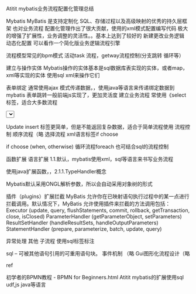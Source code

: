 Atitit mybatis业务流程配置化管理总结

Mybatis
MyBatis 是支持定制化 SQL、存储过程以及高级映射的优秀的持久层框架
也对业务流程 配置化管理作出了很大贡献，使用的xml模式配置编写代码 极大的增强了扩展性，业务调整的灵活性。。基本上达到了较好的 新建更改业务逻辑 动态化配置
可以看作一个简化版业务逻辑流程引擎

流程模型常见的bpm模式
活动task 流程，getway流程控制(分支跳转 循环等）

建立与操作实体
Mybatis操作的实体基本是sql数据库表实现的实体，或者map，xml等实现的实体
使用sql xml来操作它们

表单绑定
通常使用ajax 模式传递数据，，使用java等语言来传递绑定数据到mybatis
表单跳转一般前端js实现了，更加灵活度	
建立业务流程
常使用《select标签，适合大多数流程

   <select id="上报隐患流程" parameterType="Map" resultType="Map">
        set @source = '人工';
        insert task_warning(place, Source, HiddenDescript, LivePhoto, Type, ProblemReporter, TaskName)
                VALUES (#{place}, @source, #{HiddenDescript}, #{LivePhoto}, #{Type}, #{ProblemReporter}, #{TaskName});
        insert workorder(TaskName,Descript,Property,warnId)values (#{TaskName},#{Descript},#{Property},LAST_INSERT_ID());
        set @loginfo = json_object('place', #{place}, 'source', @source, 'HiddenDescript', #{HiddenDescript}, 'TaskName',     #{TaskName});
        insert oplog(oper, event)  values (#{ProblemReporter}, @loginfo);

        /*
   select LAST_INSERT_ID()
SELECT ROW_COUNT() as cnt;
            //select LAST_INSERT_ID()*/
    </select>


Update insert 标签更简单，但是不能返回复杂数据，适合于简单流程使用
流程控制
顺序流程（略
选择流程 xml语言标签if choose


if
choose (when, otherwise)
循环流程foreach
也可结合sql的流程控制

函数扩展
语言扩展
1.1.默认，mybatis使用xml，sql等语言来书写业务流程

使用java扩展函数，，2.1.1.TypeHandler概念 

Mybatis默认采用ONGL解析参数，所以会自动采用对象树的形式

插件（plugins）扩展拦截
MyBatis 允许你在已映射语句执行过程中的某一点进行拦截调用。默认情况下，MyBatis 允许使用插件来拦截的方法调用包括：
Executor (update, query, flushStatements, commit, rollback, getTransaction, close, isClosed)
ParameterHandler (getParameterObject, setParameters)
ResultSetHandler (handleResultSets, handleOutputParameters)
StatementHandler (prepare, parameterize, batch, update, query)


异常处理
其他
子流程  使用sql标签标注

sql – 可被其他语句引用的可重用语句块。
事件机制 （略
Gui图形化流程设计（略


ref

初学者的BPMN教程 - BPMN for Beginners.html
Atitit mybatis的扩展使用sql udf,js java等语言

